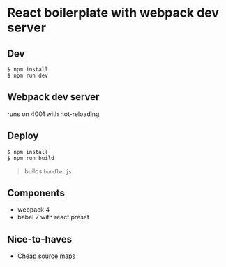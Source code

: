 # React boilerplate with webpack dev server

## Dev

```
$ npm install
$ npm run dev
```

## Webpack dev server

runs on 4001 with  hot-reloading

## Deploy

```
$ npm install
$ npm run build
```

> builds `bundle.js`

## Components

- webpack 4
- babel 7 with react preset

## Nice-to-haves

- [Cheap source maps](https://lennythedev.com/webpack/prettify_devtools/)